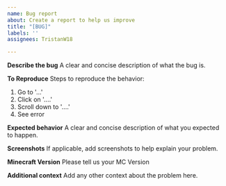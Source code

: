 ```yaml
---
name: Bug report
about: Create a report to help us improve
title: "[BUG]"
labels: ''
assignees: TristanW18

---
```


**Describe the bug**
A clear and concise description of what the bug is.

**To Reproduce**
Steps to reproduce the behavior:
1. Go to '...'
2. Click on '....'
3. Scroll down to '....'
4. See error

**Expected behavior**
A clear and concise description of what you expected to happen.

**Screenshots**
If applicable, add screenshots to help explain your problem.

**Minecraft Version**
Please tell us your MC Version

**Additional context**
Add any other context about the problem here.
